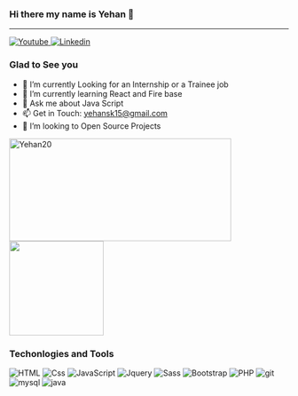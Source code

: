 ### Hi there my name is Yehan 👋
<hr>


<a href="https://www.youtube.com/channel/UCehXOE5ywi5W0THfHnNZwpg">
  <img
    alt="Youtube"
    src="https://img.shields.io/badge/youtube-FF0000?logo=youtube&logoColor=white&style=for-the-badge"
  />
</a>
<a href="https://www.linkedin.com/in/yehan-nilanga-552b87161/">
  <img
    alt="Linkedin"
    src="https://img.shields.io/badge/linkedin-0077B5?logo=linkedin&logoColor=white&style=for-the-badge"
  />
</a>

### Glad to See you

- 🔭 I’m currently Looking for an Internship or a Trainee job
- 🌱 I’m currently learning React and Fire base
- 💬 Ask me about Java Script
-  📫 Get in Touch: yehansk15@gmail.com
-  👯 I’m looking to Open Source Projects

<p>
    <img height="185em" width=400 src="https://github-readme-stats.vercel.app/api?username=Yehan20&show_icons=true&count_private=true&include_all_commits=true&custom_title=My GitHub stats&locale=en" alt="Yehan20" />
  <img height="170em" src="https://github-readme-stats.vercel.app/api/top-langs/?username=Yehan20&show_icons=true&layout=compact"/>
</p>

                                                                                                                                                                               








### Techonlogies and Tools
<p>
  <img alt="HTML" src="https://img.shields.io/badge/HTML-E34F26?logo=html5&logoColor=white&style=for-the-badge" />
  <img alt="Css" src="https://img.shields.io/badge/CSS-1572B6?logo=css3&logoColor=white&style=for-the-badge" />
  <img alt="JavaScript" src="https://img.shields.io/badge/JavaScript-F7DF1E?logo=javascript&logoColor=white&style=for-the-badge" />
  <img alt="Jquery" src="https://img.shields.io/badge/jquery-%230769AD.svg?style=for-the-badge&logo=jquery&logoColor=white" />
  <img alt="Sass" src="https://img.shields.io/badge/Sass-CC6699?logo=sass&logoColor=white&style=for-the-badge" />
  <img alt="Bootstrap" src="https://img.shields.io/badge/bootstrap-%23563D7C.svg?style=for-the-badge&logo=bootstrap&logoColor=white" />
  <img alt="PHP" src='https://img.shields.io/badge/php-%23777BB4.svg?style=for-the-badge&logo=php&logoColor=white' />
  <img alt="git" src="https://img.shields.io/badge/git-%23F05033.svg?style=for-the-badge&logo=git&logoColor=white" />
  <img alt="mysql" src="https://img.shields.io/badge/MySQL-005C84?style=for-the-badge&logo=mysql&logoColor=white" />
  <img alt='java' src='https://img.shields.io/badge/Java-ED8B00?style=for-the-badge&logo=java&logoColor=white' />
</p>



<!--
**Yehan20/Yehan20** is a ✨ _special_ ✨ repository because its `README.md` (this file) appears on your GitHub profile.

Here are some ideas to get you started:

- 🔭 I’m currently working on ...
- 🌱 I’m currently learning ...
- 👯 I’m looking to collaborate on ...
- 🤔 I’m looking for help with ...
- 💬 Ask me about ...
- 📫 How to reach me: ...
- 😄 Pronouns: ...
- ⚡ Fun fact: ...
-->
